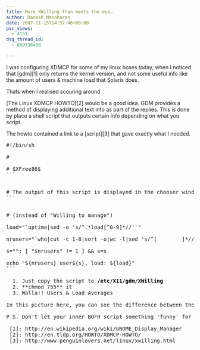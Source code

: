 ```yaml
---
title: More XWilling than meets the eye…
author: Danesh Manoharan
date: 2007-11-15T14:57:46+00:00
pvc_views:
  - 4151
dsq_thread_id:
  - 889736408

---
```

I was configuring XDMCP for some of my linux boxes today, when I noticed that [gdm][1] only returns the kernel version, and not some useful info like the amount of users & machine load that Solaris does.

<!--more-->Thats when I realised scouring around 

[The Linux XDMCP HOWTO][2] would be a good idea. GDM provides a method of displaying additional text info as part of the replies. This is done by place a shell script that outputs certain info depending on what you script.

The howto contained a link to a [script][3] that gave exactly what I needed.

<pre>#!/bin/sh

#

# $XFree86$
```

<pre># The output of this script is displayed in the chooser window.
```

<pre># (instead of "Willing to manage")

load="`uptime|sed -e 's/^.*load[^0-9]*//'`"

nrusers="`who|cut -c 1-8|sort -u|wc -l|sed 's/^[        ]*//'`"

s=""; [ "$nrusers" != 1 ] && s=s

echo "${nrusers} user${s}, load: ${load}"
```

  1. Just copy the script to <font color="#000000"><strong>/etc/X11/gdm/XWilling</strong></font>
  2. **chmod 755** it
  3. Walla!! Users & Load Averages

In this picture here, you can see the difference between the hosts with the XWilling script and those without.

P.S. Don't let your inner BOFH script something 'funny' for your users 😉

 [1]: http://en.wikipedia.org/wiki/GNOME_Display_Manager
 [2]: http://en.tldp.org/HOWTO/XDMCP-HOWTO/
 [3]: http://www.penguinlovers.net/linux/xwilling.html
